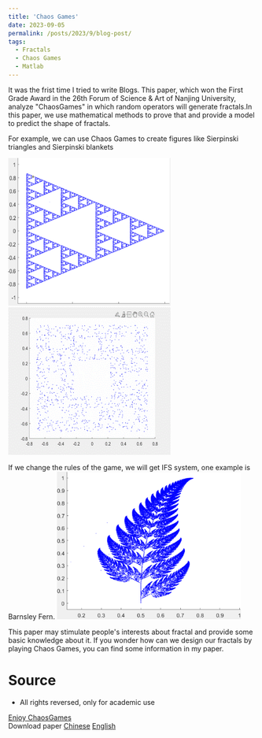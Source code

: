 ```yaml
---
title: 'Chaos Games'
date: 2023-09-05
permalink: /posts/2023/9/blog-post/
tags:
  - Fractals
  - Chaos Games
  - Matlab
---
```


It was the frist time I tried to write Blogs. This paper, which won the First Grade Award in the 26th Forum of Science & Art of Nanjing University, analyze "ChaosGames" in which random operators will generate fractals.In this paper, we use mathematical methods to prove that and provide a model to predict the shape of fractals. 

For example, we can use Chaos Games to create figures like Sierpinski triangles and Sierpinski blankets

<img src='/images/ChaosGames.png' alt="Sierpinski triangles"> <img src='/images/ChaosGames.gif' alt="Sierpinski blankets">

If we change the rules of the game, we will get IFS system, one example is Barnsley Fern.
<img src='/images/IFS.png' alt="Barnsley Fern"> 

This paper may stimulate people's interests about fractal and provide some basic knowledge about it. 
If you wonder how can we design our fractals by playing Chaos Games, you can find some information in my paper.

Source
======
* All rights reversed, only for academic use

[Enjoy ChaosGames](https://github.com/quantumopticss/ChaosGames)   
Download paper [Chinese](http://quantumopticss.github.io/files/ChaosGames_and_Fractals_cn.pdf) [English](http://quantumopticss.github.io/files/ChaosGames_and_Fractals_en.pdf) 